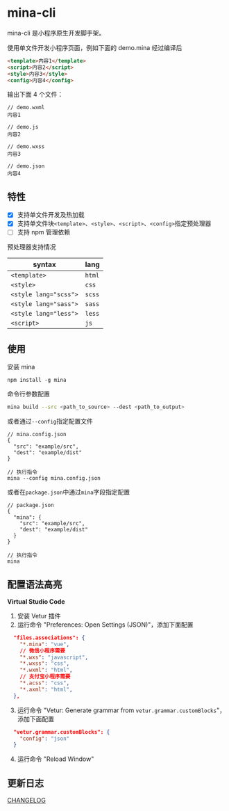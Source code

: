 # mina-cli

mina-cli 是小程序原生开发脚手架。


使用单文件开发小程序页面，例如下面的 demo.mina 经过编译后
```html
<template>内容1</template>
<script>内容2</script>
<style>内容3</style>
<config>内容4</config>
```

输出下面 4 个文件：
```
// demo.wxml
内容1

// demo.js
内容2

// demo.wxss
内容3

// demo.json
内容4
```

## 特性

- [x] 支持单文件开发及热加载
- [x] 支持单文件块`<template>`、`<style>`、`<script>`、`<config>`指定预处理器
- [ ] 支持 npm 管理依赖

预处理器支持情况

|syntax|lang|
|---|---|
|`<template>`|`html`|
|`<style>`|`css`|
|`<style lang="scss">`|`scss`|
|`<style lang="sass">`|`sass`|
|`<style lang="less">`|`less`|
|`<script>`|`js`|

## 使用

安装 mina
```
npm install -g mina
```

命令行参数配置
```bash
mina build --src <path_to_source> --dest <path_to_output>
```

或者通过`--config`指定配置文件
```
// mina.config.json
{
  "src": "example/src",
  "dest": "example/dist"
}

// 执行指令
mina --config mina.config.json
```

或者在`package.json`中通过`mina`字段指定配置
```
// package.json
{
  "mina": {
    "src": "example/src",
    "dest": "example/dist"
  }
}

// 执行指令
mina
```

## 配置语法高亮

**Virtual Studio Code**

1. 安装 Vetur 插件
2. 运行命令 "Preferences: Open Settings (JSON)"，添加下面配置
```json
  "files.associations": {
    "*.mina": "vue",
    // 微信小程序需要
    "*.wxs": "javascript",
    "*.wxss": "css",
    "*.wxml": "html",
    // 支付宝小程序需要
    "*.acss": "css",
    "*.axml": "html",
  },
```
3. 运行命令 "Vetur: Generate grammar from `vetur.grammar.customBlocks`"，添加下面配置
```json
  "vetur.grammar.customBlocks": {
    "config": "json"
  }
```
4. 运行命令 "Reload Window"

## 更新日志

[CHANGELOG](CHANGELOG.md)
